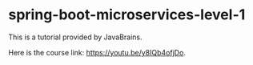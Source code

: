 # spring-boot-microservices-level-1

This is a tutorial provided by JavaBrains.

Here is the course link: https://youtu.be/y8IQb4ofjDo.
